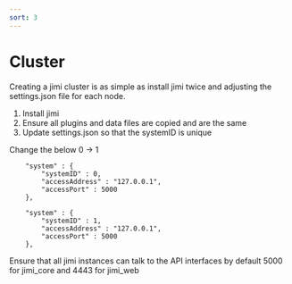 ```yaml
---
sort: 3
---
```


# Cluster

Creating a jimi cluster is as simple as install jimi twice and adjusting the settings.json file for each node.


1. Install jimi
2. Ensure all plugins and data files are copied and are the same
3. Update settings.json so that the systemID is unique

Change the below 0 -> 1

```
    "system" : {
        "systemID" : 0,
        "accessAddress" : "127.0.0.1",
        "accessPort" : 5000
    },
```


```
    "system" : {
        "systemID" : 1,
        "accessAddress" : "127.0.0.1",
        "accessPort" : 5000
    },
```


Ensure that all jimi instances can talk to the API interfaces by default 5000 for jimi_core and 4443 for jimi_web
